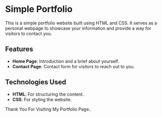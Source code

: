 # Simple Portfolio

This is a simple portfolio website built using HTML and CSS. It serves as a personal webpage to showcase your information and provide a way for visitors to contact you.

## Features

- **Home Page**: Introduction and a brief about yourself.
- **Contact Page**: Contact form for visitors to reach out to you.
  
## Technologies Used

- **HTML**: For structuring the content.
- **CSS**: For styling the website.

Thank You For Visiting My Portfolio Page..
